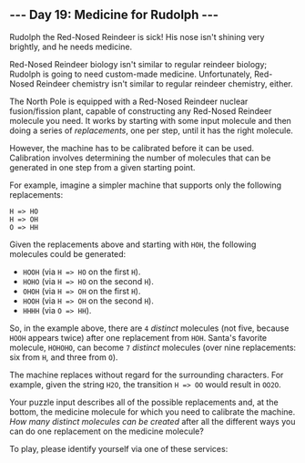 <article class="day-desc"><h2>--- Day 19: Medicine for Rudolph ---</h2><p>Rudolph the Red-Nosed Reindeer is sick!  His nose isn't shining very brightly, and he needs medicine.</p>
<p>Red-Nosed Reindeer biology isn't similar to regular reindeer biology; Rudolph is going to need custom-made medicine.  Unfortunately, Red-Nosed Reindeer chemistry isn't similar to regular reindeer chemistry, either.</p>
<p>The North Pole is equipped with a Red-Nosed Reindeer nuclear fusion/fission plant, capable of constructing any Red-Nosed Reindeer molecule you need.  It works by starting with some input molecule and then doing a series of <em>replacements</em>, one per step, until it has the right molecule.</p>
<p>However, the machine has to be calibrated before it can be used.  Calibration involves determining the number of molecules that can be generated in one step from a given starting point.</p>
<p>For example, imagine a simpler machine that supports only the following replacements:</p>
<pre><code>H => HO
H => OH
O => HH
</code></pre>
<p>Given the replacements above and starting with <code>HOH</code>, the following molecules could be generated:</p>
<ul>
<li><code>HOOH</code> (via <code>H => HO</code> on the first <code>H</code>).</li>
<li><code>HOHO</code> (via <code>H => HO</code> on the second <code>H</code>).</li>
<li><code>OHOH</code> (via <code>H => OH</code> on the first <code>H</code>).</li>
<li><code>HOOH</code> (via <code>H => OH</code> on the second <code>H</code>).</li>
<li><code>HHHH</code> (via <code>O => HH</code>).</li>
</ul>
<p>So, in the example above, there are <code>4</code> <em>distinct</em> molecules (not five, because <code>HOOH</code> appears twice) after one replacement from <code>HOH</code>. Santa's favorite molecule, <code>HOHOHO</code>, can become <code>7</code> <em>distinct</em> molecules (over nine replacements: six from <code>H</code>, and three from <code>O</code>).</p>
<p>The machine replaces without regard for the surrounding characters.  For example, given the string <code>H2O</code>, the transition <code>H => OO</code> would result in <code>OO2O</code>.</p>
<p>Your puzzle input describes all of the possible replacements and, at the bottom, the medicine molecule for which you need to calibrate the machine.  <em>How many distinct molecules can be created</em> after all the different ways you can do one replacement on the medicine molecule?</p>
</article>
<p>To play, please identify yourself via one of these services:</p>
